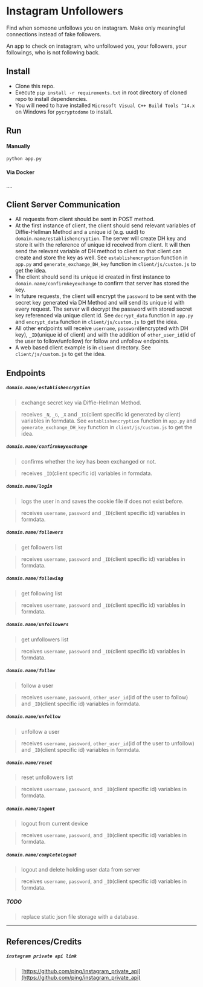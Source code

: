 # Instagram Unfollowers

Find when someone unfollows you on instagram. Make only meaningful connections instead of fake followers.

An app to check on instagram, who unfollowed you, your followers, your followings, who is not following back.

## Install

- Clone this repo.
- Execute `pip install -r requirements.txt` in root directory of cloned repo to install dependencies.
- You will need to have installed `Microsoft Visual C++ Build Tools ^14.x` on Windows for `pycryptodome` to install.

## Run

#### Manually 

```
python app.py
```

#### Via Docker

 ....

## Client Server Communication

* All requests from client should be sent in POST method.
* At the first instance of client, the client should send relevant variables of Diffie-Hellman Method and a unique id (e.g. uuid) to `domain.name/establishencryption`. The server will create DH key and store it with the reference of unique id received from client. It will then send the relevant variable of DH method to client so that client can create and store the key as well. See `establishencryption` function in `app.py` and `generate_exchange_DH_key` function in `client/js/custom.js` to get the idea.
* The client should send its unique id created in first instance to `domain.name/confirmkeyexchange` to confirm that server has stored the key.
* In future requests, the client will encrypt the `password` to be sent with the secret key generated via DH Method and will send its unique id with every request. The server will decrypt the password with stored secret key referenced via unique client id. See `decrypt_data` function in `app.py` and `encrypt_data` function in `client/js/custom.js` to get the idea.
* All other endpoints will receive `username`, `password`(encrypted with DH key), `_ID`(unique id of client) and with the addition of `other_user_id`(id of the user to follow/unfollow) for follow and unfollow endpoints.
* A web based client example is in `client` directory. See `client/js/custom.js` to get the idea.

## Endpoints

##### `domain.name/establishencryption`
> exchange secret key via Diffie-Hellman Method.

> receives `_N`, `_G`, `_X` and `_ID`(client specific id generated by client) variables in formdata. See `establishencryption` function in `app.py` and `generate_exchange_DH_key` function in `client/js/custom.js` to get the idea.

##### `domain.name/confirmkeyexchange`
> confirms whether the key has been exchanged or not.

> receives `_ID`(client specific id) variables in formdata.

##### `domain.name/login`
> logs the user in and saves the cookie file if does not exist before.

> receives `username`, `password` and `_ID`(client specific id) variables in formdata.

##### `domain.name/followers`
> get followers list

> receives `username`, `password` and `_ID`(client specific id) variables in formdata.

##### `domain.name/following`
> get following list

> receives `username`, `password` and `_ID`(client specific id) variables in formdata.

##### `domain.name/unfollowers`
> get unfollowers list

> receives `username`, `password` and `_ID`(client specific id) variables in formdata.

##### `domain.name/follow`
> follow a user

> receives `username`, `password`, `other_user_id`(id of the user to follow) and `_ID`(client specific id) variables in formdata.

##### `domain.name/unfollow`
> unfollow a user

> receives `username`, `password`, `other_user_id`(id of the user to unfollow) and `_ID`(client specific id) variables in formdata.

##### `domain.name/reset`
> reset unfollowers list

> receives `username`, `password`, and `_ID`(client specific id) variables in formdata.

##### `domain.name/logout`
> logout from current device

> receives `username`, `password`, and `_ID`(client specific id) variables in formdata.

##### `domain.name/completelogout`
> logout and delete holding user data from server

> receives `username`, `password`, and `_ID`(client specific id) variables in formdata.

##### TODO
> replace static json file storage with a database.

---
## References/Credits
##### `instagram private api link`
> [https://github.com/ping/instagram_private_api](https://github.com/ping/instagram_private_api)
